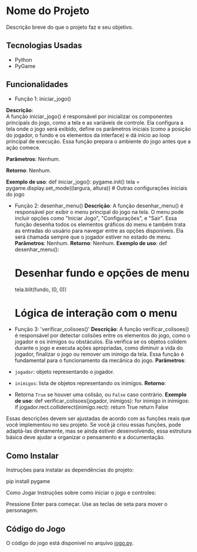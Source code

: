 # Nome do Projeto

Descrição breve do que o projeto faz e seu objetivo.


## Tecnologias Usadas
- Python
- PyGame


## Funcionalidades

- Função 1: iniciar_jogo()

**Descrição**:  
A função iniciar_jogo() é responsável por inicializar os componentes principais do jogo, como a tela e as variáveis de controle. Ela configura a tela onde o jogo será exibido, 
define os parâmetros iniciais (como a posição do jogador, o fundo e os elementos da interface) e dá início ao loop principal de execução. Essa função prepara o ambiente do jogo 
antes que a ação comece.

**Parâmetros**: Nenhum.

**Retorno**: Nenhum.

**Exemplo de uso**:
def iniciar_jogo():
    pygame.init()
    tela = pygame.display.set_mode((largura, altura))
    # Outras configurações iniciais do jogo

- Função 2: desenhar_menu()
**Descrição**: A função desenhar_menu() é responsável por exibir o menu principal do jogo na tela. O menu pode incluir opções como "Iniciar Jogo", "Configurações", e "Sair". Essa
função desenha todos os elementos gráficos do menu e também trata as entradas do usuário para navegar entre as opções disponíveis. Ela será chamada sempre que o jogador estiver no
estado de menu.
**Parâmetros**: Nenhum.
**Retorno**: Nenhum.
**Exemplo de uso**:
def desenhar_menu():
    # Desenhar fundo e opções de menu
    tela.blit(fundo, (0, 0))
    # Lógica de interação com o menu



- Função 3: 'verificar_colisoes()'
**Descrição**:  A função verificar_colisoes() é responsável por detectar colisões entre os elementos do jogo, como o jogador e os inimigos ou obstáculos. Ela verifica se os objetos colidem durante o jogo e executa ações apropriadas, como diminuir a vida do jogador, finalizar o jogo ou remover um inimigo da tela. Essa função é fundamental para o funcionamento da mecânica do jogo.
**Parâmetros**: 
- `jogador`: objeto representando o jogador.
- `inimigos`: lista de objetos representando os inimigos.
**Retorno**:  
- Retorna `True` se houver uma colisão, ou `False` caso contrário.
**Exemplo de uso**:
def verificar_colisoes(jogador, inimigos):
    for inimigo in inimigos:
        if jogador.rect.colliderect(inimigo.rect):
            return True
    return False


Essas descrições devem ser ajustadas de acordo com as funções reais que você implementou no seu projeto. Se você já criou essas funções, pode adaptá-las diretamente, mas se ainda estiver desenvolvendo, essa estrutura básica deve ajudar a organizar o pensamento e a documentação.

## Como Instalar

Instruções para instalar as dependências do projeto:

pip install pygame


Como Jogar
Instruções sobre como iniciar o jogo e controles:

Pressione Enter para começar.
Use as teclas de seta para mover o personagem.


## Código do Jogo
O código do jogo está disponível no arquivo [jogo.py](jogo.py).

